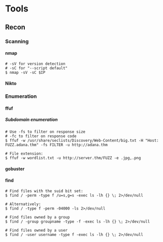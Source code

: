 # Tools

## Recon

### Scanning
#### nmap
```
# -sV for version detection
# -sC for "--script default"
$ nmap -sV -sC $IP
```

#### Nikto

### Enumeration
#### ffuf
##### Subdomain enumeration
```
# Use -fs to filter on response size
# -fc to filter on response code
$ ffuf -w /usr/share/seclists/Discovery/Web-Content/big.txt -H "Host: FUZZ.adana.thm" -fs FILTER -u http://adana.thm

# File extension:
$ ffuf -w wordlist.txt -u http://server.thm/FUZZ -e .jpg,.png
```

#### gobuster

#### find
```
# Find files with the suid bit set:
$ find / -perm -type f /u=s,g=s -exec ls -lh {} \; 2>/dev/null

# Alternatively:
$ find / -type f -perm -04000 -ls 2>/dev/null

# Find files owned by a group
$ find / -group groupname -type -f -exec ls -lh {} \; 2>/dev/null

# Find files owned by a user
$ find / -user username -type f -exec ls -lh {} \; 2>/dev/null
```
